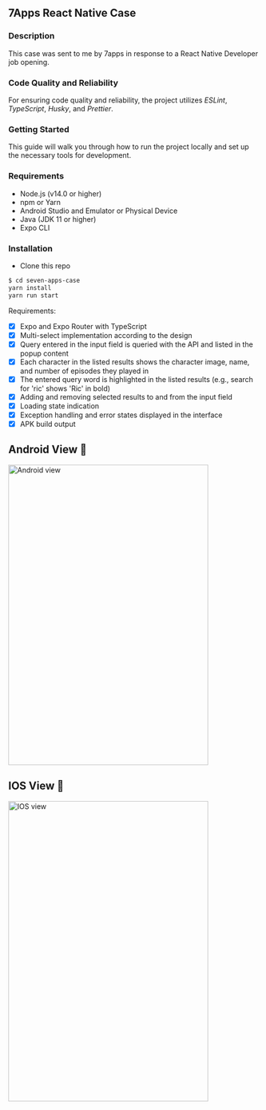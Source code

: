 ## 7Apps React Native Case

### Description

This case was sent to me by 7apps in response to a React Native Developer job opening.

### Code Quality and Reliability

For ensuring code quality and reliability, the project utilizes _ESLint_, _TypeScript_, _Husky_, and _Prettier_.

### Getting Started

This guide will walk you through how to run the project locally and set up the necessary tools for development.

### Requirements

<ul>
<li>Node.js (v14.0 or higher)</li>
<li>npm or Yarn</li>
<li>Android Studio and Emulator or Physical Device</li>
<li>Java (JDK 11 or higher)</li>
<li>Expo CLI</li>
</ul>

### Installation

- Clone this repo

```bash
$ cd seven-apps-case
yarn install
yarn run start
```

Requirements:

- [x] Expo and Expo Router with TypeScript
- [x] Multi-select implementation according to the design
- [x] Query entered in the input field is queried with the API and listed in the popup content
- [x] Each character in the listed results shows the character image, name, and number of episodes they played in
- [x] The entered query word is highlighted in the listed results (e.g., search for 'ric' shows 'Ric' in bold)
- [x] Adding and removing selected results to and from the input field
- [x] Loading state indication
- [x] Exception handling and error states displayed in the interface
- [x] APK build output

## Android View 🤖

 <img width="400" height="600" src="./assets/android.gif" alt="Android view" />

## IOS View 🍎

 <img width="400" height="600" src="./assets/ios.gif" alt="IOS view" />
